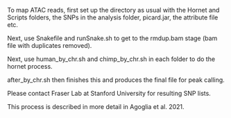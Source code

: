 To map ATAC reads, first set up the directory as usual with the Hornet and Scripts folders, the SNPs in the analysis folder, picard.jar, the attribute file etc.

Next, use Snakefile and runSnake.sh to get to the rmdup.bam stage (bam file with duplicates removed).

Next, use human_by_chr.sh and chimp_by_chr.sh in each folder to do the hornet process.

after_by_chr.sh then finishes this and produces the final file for peak calling.

Please contact Fraser Lab at Stanford University for resulting SNP lists.

This process is described in more detail in Agoglia et al. 2021.
